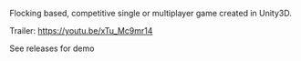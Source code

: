 Flocking based, competitive single or multiplayer game created in Unity3D.

Trailer: https://youtu.be/xTu_Mc9mr14

See releases for demo
